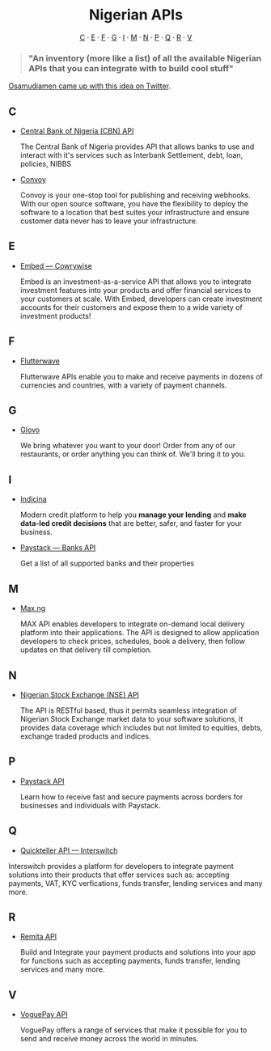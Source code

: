 <h1 align="center">Nigerian APIs</h1>

<p align="center">
   <a href="#c">C</a> &#183; <a href="#e">E</a> &#183; <a href="#f">F</a> &#183; <a href="#g">G</a> &#183; <a href="#i">I</a> &#183; <a href="#M">M</a> &#183; <a href="#n">N</a> &#183; <a href="#P">P</a> &#183; <a href="#q">Q</a> &#183; <a href="#r">R</a> &#183; <a href="#v">V</a>
</p>

> ### "An inventory (more like a list) of all the available Nigerian APIs that you can integrate with to build cool stuff"

[Osamudiamen came up with this idea on Twitter](https://twitter.com/imasuen_design/status/1621499181201489921).

## C

- [Central Bank of Nigeria (CBN) API](https://developer.cbn.gov.ng)

  The Central Bank of Nigeria provides API that allows banks to use and interact with it's services such as Interbank Settlement, debt, loan, policies, NIBBS

- [Convoy](https://getconvoy.io/docs/)

  Convoy is your one-stop tool for publishing and receiving webhooks. With our open source software, you have the flexibility to deploy the software to a location that best suites your infrastructure and ensure customer data never has to leave your infrastructure.

## E

<!-- - [EasyTax API](https://docs.easytax.ng) -->

- [Embed &mdash; Cowrywise](https://developers.cowrywise.com/)

  Embed is an investment-as-a-service API that allows you to integrate investment features into your products and offer financial services to your customers at scale. With Embed, developers can create investment accounts for their customers and expose them to a wide variety of investment products!

## F

- [Flutterwave](https://developer.flutterwave.com/docs/getting-started)

  Flutterwave APIs enable you to make and receive payments in dozens of currencies and countries, with a variety of payment channels.

## G

<!-- - [GlobalPAY API](https://docs.globalpay.com.ng/) -->

- [Glovo](https://apitracker.io/a/glovoapp)

  We bring whatever you want to your door! Order from any of our restaurants, or order anything you can think of. We'll bring it to you.

## I

- [Indicina](https://developers.indicina.co/docs)

  Modern credit platform to help you **manage your lending** and **make data-led credit decisions** that are better, safer, and faster for your business.

- [Paystack &mdash; Banks API](https://paystack.com/docs/api/#miscellaneous-bank)

  Get a list of all supported banks and their properties

## M

- [Max.ng](https://maxv1.docs.apiary.io/#)

  MAX API enables developers to integrate on-demand local delivery platform into their applications. The API is designed to allow application developers to check prices, schedules, book a delivery, then follow updates on that delivery till completion.

## N

- [Nigerian Stock Exchange (NSE) API](http://marketdataapi.nse.com.ng/Home/Docs)

  The API is RESTful based, thus it permits seamless integration of Nigerian Stock Exchange market data to your software solutions, it provides data coverage which includes but not limited to equities, debts, exchange traded products and indices.

## P

- [Paystack API](https://developers.paystack.com)

  Learn how to receive fast and secure payments across borders for businesses and individuals with Paystack.

## Q

- [Quickteller API &mdash; Interswitch](https://developer.interswitchgroup.com/docs/quickteller)

Interswitch provides a platform for developers to integrate payment solutions into their products that offer services such as: accepting payments, VAT, KYC verfications, funds transfer, lending services and many more.

## R

- [Remita API](https://www.remita.net/developers/)

  Build and Integrate your payment products and solutions into your app for functions such as accepting payments, funds transfer, lending services and many more.

## V

- [VoguePay API](https://voguepay.com/developers/apis)

  VoguePay offers a range of services that make it possible for you to send and receive money across the world in minutes.

